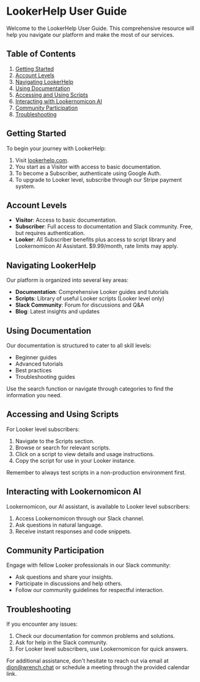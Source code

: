 # LookerHelp User Guide

Welcome to the LookerHelp User Guide. This comprehensive resource will help you navigate our platform and make the most of our services.

## Table of Contents

1. [Getting Started](#getting-started)
2. [Account Levels](#account-levels)
3. [Navigating LookerHelp](#navigating-lookerhelp)
4. [Using Documentation](#using-documentation)
5. [Accessing and Using Scripts](#accessing-and-using-scripts)
6. [Interacting with Lookernomicon AI](#interacting-with-lookernomicon-ai)
7. [Community Participation](#community-participation)
8. [Troubleshooting](#troubleshooting)

## Getting Started

To begin your journey with LookerHelp:

1. Visit [lookerhelp.com](#).
2. You start as a Visitor with access to basic documentation.
3. To become a Subscriber, authenticate using Google Auth.
4. To upgrade to Looker level, subscribe through our Stripe payment system.

## Account Levels

- **Visitor**: Access to basic documentation.
- **Subscriber**: Full access to documentation and Slack community. Free, but requires authentication.
- **Looker**: All Subscriber benefits plus access to script library and Lookernomicon AI Assistant. $9.99/month, rate limits may apply.

## Navigating LookerHelp

Our platform is organized into several key areas:

- **Documentation**: Comprehensive Looker guides and tutorials
- **Scripts**: Library of useful Looker scripts (Looker level only)
- **Slack Community**: Forum for discussions and Q&A
- **Blog**: Latest insights and updates

## Using Documentation

Our documentation is structured to cater to all skill levels:

- Beginner guides
- Advanced tutorials
- Best practices
- Troubleshooting guides

Use the search function or navigate through categories to find the information you need.

## Accessing and Using Scripts

For Looker level subscribers:

1. Navigate to the Scripts section.
2. Browse or search for relevant scripts.
3. Click on a script to view details and usage instructions.
4. Copy the script for use in your Looker instance.

Remember to always test scripts in a non-production environment first.

## Interacting with Lookernomicon AI

Lookernomicon, our AI assistant, is available to Looker level subscribers:

1. Access Lookernomicon through our Slack channel.
2. Ask questions in natural language.
3. Receive instant responses and code snippets.

## Community Participation

Engage with fellow Looker professionals in our Slack community:

- Ask questions and share your insights.
- Participate in discussions and help others.
- Follow our community guidelines for respectful interaction.

## Troubleshooting

If you encounter any issues:

1. Check our documentation for common problems and solutions.
2. Ask for help in the Slack community.
3. For Looker level subscribers, use Lookernomicon for quick answers.

For additional assistance, don't hesitate to reach out via email at dion@wrench.chat or schedule a meeting through the provided calendar link.
